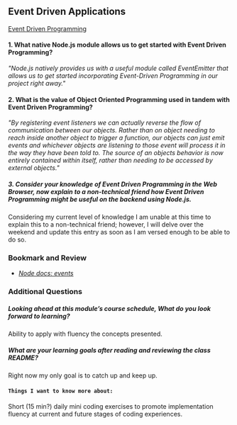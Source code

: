 ## Event Driven Applications

[Event Driven Programming](https://www.digitalocean.com/community/tutorials/nodejs-event-driven-programming)

#### 1. What native Node.js module allows us to get started with Event Driven Programming?
_"Node.js natively provides us with a useful module called EventEmitter that allows us to get started incorporating Event-Driven Programming in our project right away."_

#### 2. What is the value of Object Oriented Programming used in tandem with Event Driven Programming?
_"By registering event listeners we can actually reverse the flow of communication between our objects. Rather than on object needing to reach inside another object to trigger a function, our objects can just emit events and whichever objects are listening to those event will process it in the way they have been told to. The source of an objects behavior is now entirely contained within itself, rather than needing to be accessed by external objects."_

##### 3. Consider your knowledge of Event Driven Programming in the Web Browser, now explain to a non-technical friend how Event Driven Programming might be useful on the backend using Node.js.

Considering my current level of knowledge I am unable at this time to explain this to a non-technical friend; however, I will delve over the weekend and update this entry as soon as I am versed enough to be able to do so.

### Bookmark and Review
 * _[Node docs: events](https://nodejs.org/api/events.html)_


### Additional Questions

##### Looking ahead at this module’s course schedule, What do you look forward to learning?
Ability to apply with fluency the concepts presented.

##### What are your learning goals after reading and reviewing the class README?
Right now my only goal is to catch up and keep up.

#### `Things I want to know more about:`
Short (15 min?) daily mini coding exercises to promote implementation fluency at current and future stages of coding experiences.